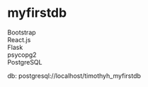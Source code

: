 # myfirstdb

Bootstrap  
React.js  
Flask  
psycopg2  
PostgreSQL

db: postgresql://localhost/timothyh_myfirstdb
